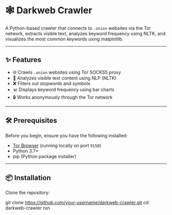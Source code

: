# 🕸️ Darkweb Crawler

A Python-based crawler that connects to `.onion` websites via the Tor network, extracts visible text, analyzes keyword frequency using NLTK, and visualizes the most common keywords using matplotlib.

-------------------------------------------------------------------------------------------------------------------------------------------------------------------------------------------------------------

## ✨ Features

- 🌐 Crawls `.onion` websites using Tor SOCKS5 proxy  
- 🧠 Analyzes visible text content using NLP (NLTK)
- ❌ Filters out stopwords and symbols
- 📊 Displays keyword frequency using bar charts
- 🔒 Works anonymously through the Tor network

-------------------------------------------------------------------------------------------------------------------------------------------------------------------------------------------------------------

## 🛠️ Prerequisites

Before you begin, ensure you have the following installed:

- [Tor Browser](https://www.torproject.org/) (running locally on port `9150`)
- Python 3.7+
- pip (Python package installer)

--------------------------------------------------------------------------------------------------------------------------------------------------------------------------------------------------------------

## 📦 Installation

Clone the repository:

git clone https://github.com/your-username/darkweb-crawler.git
cd darkweb-crawler
run
